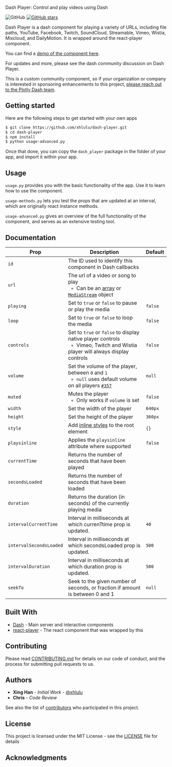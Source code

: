 Dash Player: Control and play videos using Dash

![GitHub](https://img.shields.io/github/license/mashape/apistatus.svg)
[![GitHub stars](https://img.shields.io/github/stars/xhlulu/dash-player.svg)](https://github.com/xhlulu/dash-player/stargazers)

Dash Player is a dash component for playing a variety of URLs, including file paths, YouTube, Facebook, Twitch, SoundCloud, Streamable, Vimeo, Wistia, Mixcloud, and DailyMotion. It is wrapped around the react-player component.

You can find a [demo of the component here](http://dash-player-usage.herokuapp.com).

For updates and more, please see the dash community discussion on Dash Player.

This is a custom community component, so if your organization or company is interested in sponsoring enhancements to this project, [please reach out to the Plotly Dash team](https://plot.ly/dash/pricing).

## Getting started

Here are the following steps to get started with your own apps

```sh
$ git clone https://github.com/xhlulu/dash-player.git
$ cd dash-player
$ npm install
$ python usage-advanced.py
```

Once that done, you can copy the `dash_player` package in the folder of your app, and import it within your app.

## Usage

`usage.py` provides you with the basic functionality of the app. Use it to learn how to use the component.

`usage-methods.py` lets you test the props that are updated at an interval, which are originally react instance methods.

`usage-advanced.py` gives an overview of the full functionality of the component, and serves as an extensive testing tool.

## Documentation

| Prop                    | Description                                                                                                                                                                                   | Default |
| ----------------------- | --------------------------------------------------------------------------------------------------------------------------------------------------------------------------------------------- | ------- |
| `id`                    | The ID used to identify this component in Dash callbacks                                                                                                                                       |
| `url`                   | The url of a video or song to play<br/>&nbsp; ◦ &nbsp;Can be an [array](#multiple-sources-and-tracks) or [`MediaStream`](https://developer.mozilla.org/en-US/docs/Web/API/MediaStream) object |
| `playing`               | Set to `true` or `false` to pause or play the media                                                                                                                                           | `false` |
| `loop`                  | Set to `true` or `false` to loop the media                                                                                                                                                    | `false` |
| `controls`              | Set to `true` or `false` to display native player controls<br />&nbsp; ◦ &nbsp;Vimeo, Twitch and Wistia player will always display controls                                                   | `false` |
| `volume`                | Set the volume of the player, between `0` and `1`<br/>&nbsp; ◦ &nbsp;`null` uses default volume on all players [`#357`](https://github.com/CookPete/react-player/issues/357)                  | `null`  |
| `muted`                 | Mutes the player<br/>&nbsp; ◦ &nbsp;Only works if `volume` is set                                                                                                                             | `false` |
| `width`                 | Set the width of the player                                                                                                                                                                   | `640px` |
| `height`                | Set the height of the player                                                                                                                                                                  | `360px` |
| `style`                 | Add [inline styles](https://facebook.github.io/react/tips/inline-styles.html) to the root element                                                                                             | `{}`    |
| `playsinline`           | Applies the `playsinline` attribute where supported                                                                                                                                           | `false` |
| `currentTime`           | Returns the number of seconds that have been played                                                                                                                                           |
| `secondsLoaded`         | Returns the number of seconds that have been loaded                                                                                                                                           |
| `duration`              | Returns the duration (in seconds) of the currently playing media                                                                                                                              |
| `intervalCurrentTime`   | Interval in milliseconds at which currenTtime prop is updated.                                                                                                                                | `40`    |
| `intervalSecondsLoaded` | Interval in milliseconds at which secondsLoaded prop is updated.                                                                                                                              | `500`   |
| `intervalDuration`      | Interval in milliseconds at which duration prop is updated.                                                                                                                                   | `500`   |
| `seekTo`                | Seek to the given number of seconds, or fraction if amount is between 0 and 1                                                                                                                 | `null`  |

## Built With

- [Dash](https://dash.plot.ly/) - Main server and interactive components
- [react-player](https://www.npmjs.com/package/react-player) - The react component that was wrapped by this

## Contributing

Please read [CONTRIBUTING.md](CONTRIBUTING.md) for details on our code of conduct, and the process for submitting pull requests to us.

## Authors

- **Xing Han** - _Initial Work_ - [@xhlulu](https://github.com/xhlulu)
- **Chris** - _Code Review_

See also the list of [contributors](https://github.com/xhlulu/dash-player/contributors) who participated in this project.

## License

This project is licensed under the MIT License - see the [LICENSE](LICENSE) file for details

## Acknowledgments
